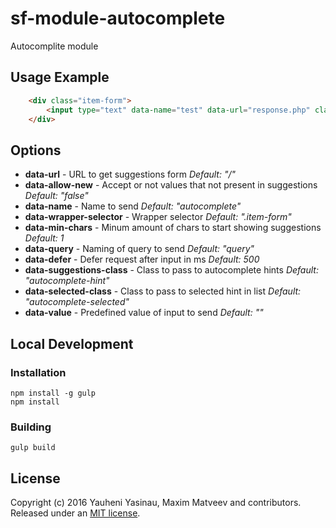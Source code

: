 # sf-module-autocomplete

Autocomplite module

## Usage Example
```html
    <div class="item-form">
        <input type="text" data-name="test" data-url="response.php" class="js-sf-autocomplete"/>
    </div>
```

## Options
* **data-url** - URL to get suggestions form *Default: "/"*
* **data-allow-new** - Accept or not values that not present in suggestions *Default: "false"*
* **data-name** - Name to send *Default: "autocomplete"*
* **data-wrapper-selector** - Wrapper selector *Default: ".item-form"*
* **data-min-chars** - Minum amount of chars to start showing suggestions *Default: 1*
* **data-query** - Naming of query to send *Default: "query"*
* **data-defer** - Defer request after input in ms *Default: 500*
* **data-suggestions-class** - Class to pass to autocomplete hints *Default: "autocomplete-hint"*
* **data-selected-class** - Class to pass to selected hint in list *Default: "autocomplete-selected"*
* **data-value** - Predefined value of input to send *Default: ""*

## Local Development

### Installation

    npm install -g gulp
    npm install

### Building

    gulp build


## License

Copyright (c) 2016 Yauheni Yasinau, Maxim Matveev and contributors. Released under an [MIT license](https://github.com/sfjs/sf-module-autocomplete/blob/master/LICENSE).
